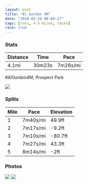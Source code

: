 ```yaml
---
layout: post
title: "Al Gordon 4M"
date: "2018-02-24 08:04:17"
tags: [runs, 4-5 miles, races]
race: true
---
```


### Stats

| Distance | Time | Pace |
|----------|------|------|
|4.1mi|30m23s|7m26s/mi|

#AlGordon4M, Prospect Park

<img src='https://maps.googleapis.com/maps/api/staticmap?maptype=roadmap&path=enc:endwFninbMsH{B{BgEo@_TqOxD}KjNaH~AcHqB}C`Dh@dEfKbIrRz@nMnLpHvOnC~@tCeAdCmKhHuK`M{@jG}EdKTxCmFaHsReDuQ_FkFaHaB_QvD_PxIh@bVdLbG&key=AIzaSyC1MId7bFpkLXNAaYhBSTb8jLyiSqzbDtM&size=800x800&markers=color:yellow|label:S|40.66035,-73.97032&markers=color:green|label:F|40.660199999999996,-73.97050999999999'>

### Splits

| Mile | Pace | Elevation |
|------|------|-----------|
|1|7m40s/mi|49.9ft|
|2|7m17s/mi|-9.2ft|
|3|7m10s/mi|-80.7ft|
|4|7m27s/mi|43.3ft|
|5|8m14s/mi|-2ft|

### Photos
<img src='https://dgtzuqphqg23d.cloudfront.net/u_ZYtLxhmR_thj5irb7zMsFLpgiz1w_zLaSdu-NmSuQ-768x593.jpg'>

<img src='https://dgtzuqphqg23d.cloudfront.net/7l8t9CLAdAaYBOJXXIbpjJx6pFM7jrFZlV0SfTAu3Yg-768x768.jpg'>
